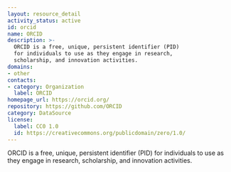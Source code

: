 ```yaml
---
layout: resource_detail
activity_status: active
id: orcid
name: ORCID
description: >-
  ORCID is a free, unique, persistent identifier (PID)
  for individuals to use as they engage in research,
  scholarship, and innovation activities.
domains:
- other
contacts:
- category: Organization
  label: ORCID
homepage_url: https://orcid.org/
repository: https://github.com/ORCID
category: DataSource
license:
  label: CC0 1.0
  id: https://creativecommons.org/publicdomain/zero/1.0/
---
```


ORCID is a free, unique, persistent identifier (PID) for individuals
to use as they engage in research, scholarship, and innovation
activities.
